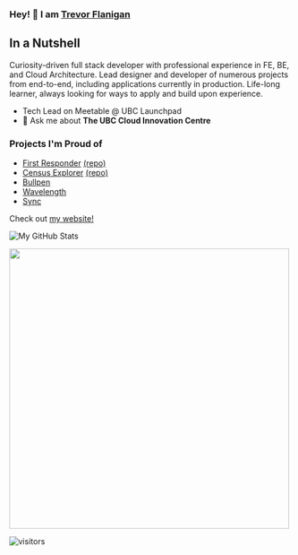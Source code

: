 ### Hey! 👋 I am [Trevor Flanigan](https://github.com/TrevorFlanigan)

## In a Nutshell

Curiosity-driven full stack developer with professional experience in FE, BE, and Cloud Architecture. Lead designer and developer of numerous projects from end-to-end, including applications currently in production. Life-long learner, always looking for ways to apply and build upon experience.
- Tech Lead on Meetable @ UBC Launchpad
- 💬 Ask me about **The UBC Cloud Innovation Centre**

### Projects I'm Proud of

- [First Responder](https://cic.ubc.ca/project/virtual-communication-for-remote-first-responders/) [(repo)](https://github.com/UBC-CIC/first-responder-mobile-app)
- [Census Explorer](https://master.d3fgah2c1p85ss.amplifyapp.com/) [(repo)](https://github.com/UBC-CIC/census-explorer)
- [Bullpen](https://bullpen.trevorflanigan.com/)
- [Wavelength](http://wavelength.trevorflanigan.com/)
- [Sync](https://sync.ubclaunchpad.com/)

Check out [my website!](https://trevorflanigan.com)

![My GitHub Stats](https://github-readme-stats.vercel.app/api?username=TrevorFlanigan&show_icons=true)
<br />

<img width="500px" src="https://github-readme-stats.anuraghazra1.vercel.app/api/top-langs/?username=TrevorFlanigan&count_private=true&layout=compact&hide=makefile,shell&hide_title=true&hide_border=true" />

<br/>


<!-- Optional Visitors badge: -->
![visitors](https://visitor-badge.laobi.icu/badge?page_id=TrevorFlanigan.TrevorFlanigan)


